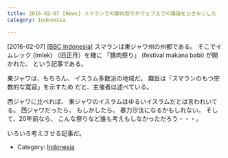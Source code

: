 ```yaml
---
title: 2016-02-07 [News] スマランでの豚肉祭りがウェブ上での議論をひきおこした 
category: Indonesia

---
```


[2016-02-07] [[BBC Indonesia]](http://bbc.in/1T1ROwa)  スマランは東ジャワ州の州都である。
そこでイムレック (Imlek) （旧正月）を機に
「豚肉祭り」 (festival makana babi) が開かれた、
という記事である。

 東ジャワは、もちろん、
イスラム多数派の地域だ。
 趣旨は「スマランのもつ宗教的な寛容」を示すため
だと、主催者は述べている。

西ジャワに比べれば、
東ジャワのイスラムはゆるいイスラムだとは言われいてる。
西ジャワだったら、
もしかしたら、
暴力沙汰になるかもしれない。
そして、20年前なら、
こんな祭りなど誰も考えもしなかっただろう・・・。

 いろいろ考えさせる記事だ。

- Category: [Indonesia](https://merapano.github.io/categories.html#Indonesia)

